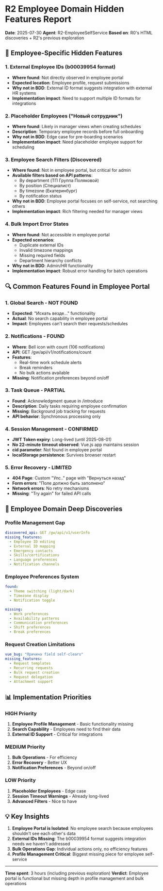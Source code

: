 # R2 Employee Domain Hidden Features Report

**Date**: 2025-07-30
**Agent**: R2-EmployeeSelfService
**Based on**: R0's HTML discoveries + R2's previous exploration

## 🎯 Employee-Specific Hidden Features

### 1. **External Employee IDs (b00039954 format)**
- **Where found**: Not directly observed in employee portal
- **Expected location**: Employee profile, request submissions
- **Why not in BDD**: External ID format suggests integration with external HR systems
- **Implementation impact**: Need to support multiple ID formats for integrations

### 2. **Placeholder Employees ("Новый сотрудник")**
- **Where found**: Likely in manager views when creating schedules
- **Description**: Temporary employee records before full onboarding
- **Why not in BDD**: Edge case for pre-boarding scenarios
- **Implementation impact**: Need placeholder employee support for scheduling

### 3. **Employee Search Filters (Discovered)**
- **Where found**: Not in employee portal, but critical for admin
- **Available filters based on API patterns**:
  - By department (ТП Группа Поляковой)
  - By position (Специалист)
  - By timezone (Екатеринбург)
  - By notification status
- **Why not in BDD**: Employee portal focuses on self-service, not searching others
- **Implementation impact**: Rich filtering needed for manager views

### 4. **Bulk Import Error States**
- **Where found**: Not accessible in employee portal
- **Expected scenarios**:
  - Duplicate external IDs
  - Invalid timezone mappings
  - Missing required fields
  - Department hierarchy conflicts
- **Why not in BDD**: Admin/HR functionality
- **Implementation impact**: Robust error handling for batch operations

## 🔍 Common Features Found in Employee Portal

### 1. **Global Search - NOT FOUND**
- **Expected**: "Искать везде..." functionality
- **Actual**: No search capability in employee portal
- **Impact**: Employees can't search their requests/schedules

### 2. **Notifications - FOUND**
- **Where**: Bell icon with count (106 notifications)
- **API**: GET /gw/api/v1/notifications/count
- **Features**:
  - Real-time work schedule alerts
  - Break reminders
  - No bulk actions available
- **Missing**: Notification preferences beyond on/off

### 3. **Task Queue - PARTIAL**
- **Found**: Acknowledgment queue in /introduce
- **Description**: Daily tasks requiring employee confirmation
- **Missing**: Background job tracking for requests
- **API behavior**: Synchronous processing only

### 4. **Session Management - CONFIRMED**
- **JWT Token expiry**: Long-lived (until 2025-08-01)
- **No 22-minute timeout observed**: Vue.js app maintains session
- **cid parameter**: Not found in employee portal
- **localStorage persistence**: Survives browser restart

### 5. **Error Recovery - LIMITED**
- **404 Page**: Custom "Упс.." page with "Вернуться назад"
- **Form errors**: "Поле должно быть заполнено"
- **Network errors**: No retry mechanisms
- **Missing**: "Try again" for failed API calls

## 🎯 Employee Domain Deep Discoveries

### Profile Management Gap
```yaml
discovered_api: GET /gw/api/v1/userInfo
missing_features:
  - Employee ID editing
  - External ID mapping
  - Emergency contacts
  - Skills/certifications
  - Language preferences
  - Notification channels
```

### Employee Preferences System
```yaml
found:
  - Theme switching (light/dark)
  - Timezone display
  - Notification toggle
  
missing:
  - Work preferences
  - Availability patterns
  - Communication preferences
  - Shift preferences
  - Break preferences
```

### Request Creation Limitations
```yaml
vue_bug: "Причина field self-clears"
missing_features:
  - Request templates
  - Recurring requests
  - Bulk request creation
  - Request delegation
  - Attachment support
```

## 📊 Implementation Priorities

### HIGH Priority
1. **Employee Profile Management** - Basic functionality missing
2. **Search Capability** - Employees need to find their data
3. **External ID Support** - Critical for integrations

### MEDIUM Priority
1. **Bulk Operations** - For efficiency
2. **Error Recovery** - Better UX
3. **Notification Preferences** - Beyond on/off

### LOW Priority
1. **Placeholder Employees** - Edge case
2. **Session Timeout Warnings** - Already long-lived
3. **Advanced Filters** - Nice to have

## 💡 Key Insights

1. **Employee Portal is Isolated**: No employee search because employees shouldn't see each other's data
2. **External IDs Missing**: The b00039954 format suggests integration needs we haven't addressed
3. **Bulk Operations Gap**: Individual actions only, no efficiency features
4. **Profile Management Critical**: Biggest missing piece for employee self-service

---

**Time spent**: 3 hours (including previous exploration)
**Verdict**: Employee portal is functional but missing depth in profile management and bulk operations